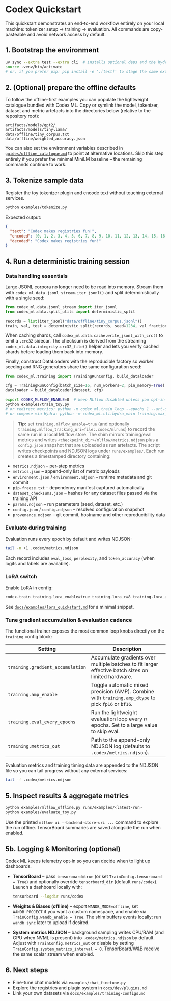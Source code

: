 # Codex Quickstart

This quickstart demonstrates an end-to-end workflow entirely on your local
machine: tokenizer setup → training → evaluation.  All commands are
copy-pasteable and avoid network access by default.

## 1. Bootstrap the environment

```bash
uv sync --extra test --extra cli  # installs optional deps and the hydra.extra pytest plugin
source .venv/bin/activate
# or, if you prefer pip: pip install -e '.[test]' to stage the same extras
```
## 2. (Optional) prepare the offline defaults

To follow the offline-first examples you can populate the lightweight catalogue
bundled with Codex ML.  Copy or symlink the model, tokenizer, dataset and metric
artefacts into the directories below (relative to the repository root):

```text
artifacts/models/gpt2/
artifacts/models/tinyllama/
data/offline/tiny_corpus.txt
data/offline/weighted_accuracy.json
```
You can also set the environment variables described in
[`guides/offline_catalogue.md`](guides/offline_catalogue.md) to point
at alternative locations.  Skip this step entirely if you prefer the minimal
MiniLM baseline – the remaining commands continue to work.

## 3. Tokenize sample data

Register the toy tokenizer plugin and encode text without touching external
services.

```bash
python examples/tokenize.py
```
Expected output:

```json
{
  "text": "Codex makes registries fun!",
  "encoded": [0, 1, 2, 3, 4, 5, 6, 7, 8, 9, 10, 11, 12, 13, 14, 15, 16, 17, 18, 19, 20, 21, 22, 23, 24],
  "decoded": "Codex makes registries fun!"
}
```
## 4. Run a deterministic training session

### Data handling essentials

Large JSONL corpora no longer need to be read into memory.  Stream them with
`codex_ml.data.jsonl_stream.iter_jsonl()` and split deterministically with a
single seed:

```python
from codex_ml.data.jsonl_stream import iter_jsonl
from codex_ml.data.split_utils import deterministic_split

records = list(iter_jsonl("data/offline/tiny_corpus.jsonl"))
train, val, test = deterministic_split(records, seed=1234, val_fraction=0.15, test_fraction=0.05)
```

When caching shards, call `codex_ml.data.cache.write_jsonl_with_crc()` to emit a
`.crc32` sidecar.  The checksum is derived from the streaming
`codex_ml.data.integrity.crc32_file()` helper and lets you verify cached shards
before loading them back into memory.

Finally, construct DataLoaders with the reproducible factory so worker seeding
and RNG generators share the same configuration seed:

```python
from codex_ml.training import TrainingRunConfig, build_dataloader

cfg = TrainingRunConfig(batch_size=16, num_workers=2, pin_memory=True)
dataloader = build_dataloader(dataset, cfg)
```

```bash
export CODEX_MLFLOW_ENABLE=0  # keep MLflow disabled unless you opt-in
python examples/train_toy.py
# or redirect metrics: python -m codex_ml.train_loop --epochs 1 --art-dir artifacts/custom-metrics
# or compose via Hydra: python -m codex_ml.cli.hydra_main training.max_epochs=3 training.learning_rate=3e-4
```

> **Tip:** set `training.mlflow_enable=true` (and optionally
> `training.mlflow_tracking_uri=file:.codex/mlruns`) to record the same run in a
> local MLflow store. The shim mirrors training/eval metrics and writes
> `<checkpoint_dir>/mlflow/metrics.ndjson` plus a `config.json` snapshot that are
> uploaded as run artefacts.
The script writes checkpoints and NDJSON logs under `runs/examples/`.  Each run
creates a timestamped directory containing:

* `metrics.ndjson` – per-step metrics
* `metrics.json` – append-only list of metric payloads
* `environment.json` / `environment.ndjson` – runtime metadata and git commit
* `pip-freeze.txt` – dependency manifest captured automatically
* `dataset_checksums.json` – hashes for any dataset files passed via the training API
* `params.ndjson` – run parameters (seed, dataset, etc.)
* `config.json` / `config.ndjson` – resolved configuration snapshot
* `provenance.ndjson` – git commit, hostname and other reproducibility data

### Evaluate during training

Evaluation runs every epoch by default and writes NDJSON:

```bash
tail -n +1 .codex/metrics.ndjson
```

Each record includes `eval_loss`, `perplexity`, and `token_accuracy` (when logits and labels are available).

### LoRA switch

Enable LoRA in config:

```bash
codex-train training.lora_enable=true training.lora_r=8 training.lora_alpha=16 training.lora_dropout=0.05
```

See [`docs/examples/lora_quickstart.md`](examples/lora_quickstart.md) for a minimal snippet.

### Tune gradient accumulation & evaluation cadence

The functional trainer exposes the most common loop knobs directly on the
`training` config block:

| Setting | Description |
| --- | --- |
| `training.gradient_accumulation` | Accumulate gradients over multiple batches to fit larger effective batch sizes on limited hardware. |
| `training.amp_enable` | Toggle automatic mixed precision (AMP). Combine with `training.amp_dtype` to pick `fp16` or `bf16`. |
| `training.eval_every_epochs` | Run the lightweight evaluation loop every _n_ epochs. Set to a large value to skip eval. |
| `training.metrics_out` | Path to the append-only NDJSON log (defaults to `.codex/metrics.ndjson`). |

Evaluation metrics and training timing data are appended to the NDJSON file so
you can tail progress without any external services:

```bash
tail -f .codex/metrics.ndjson
```

## 5. Inspect results & aggregate metrics

```bash
python examples/mlflow_offline.py runs/examples/<latest-run>
python examples/evaluate_toy.py
```
Use the printed `mlflow ui --backend-store-uri ...` command to explore the run
offline.  TensorBoard summaries are saved alongside the run when enabled.

## 5b. Logging & Monitoring (optional)

Codex ML keeps telemetry opt-in so you can decide when to light up dashboards.

* **TensorBoard** – pass `tensorboard=true` (or set `TrainConfig.tensorboard = True`)
  and optionally override `tensorboard_dir` (default `runs/codex`). Launch a
  dashboard locally with:

  ```bash
  tensorboard --logdir runs/codex
  ```

* **Weights & Biases (offline)** – export `WANDB_MODE=offline`, set
  `WANDB_PROJECT` if you want a custom namespace, and enable via
  `TrainConfig.wandb_enable = True`. The shim buffers events locally; run
  `wandb sync` later to upload if desired.

* **System metrics NDJSON** – background sampling writes CPU/RAM (and GPU when
  NVML is present) into `.codex/metrics.ndjson` by default. Adjust with
  `TrainConfig.metrics_out` or disable by setting
  `TrainConfig.system_metrics_interval = 0`. TensorBoard/W&B receive the same
  scalar stream when enabled.

## 6. Next steps

* Fine-tune chat models via `examples/chat_finetune.py`
* Explore the registries and plugin system in `docs/dev/plugins.md`
* Link your own datasets via `docs/examples/training-configs.md`
